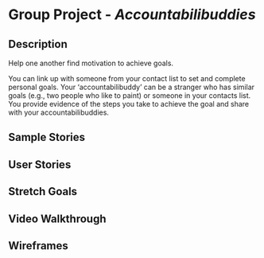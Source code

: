 # Group Project - *Accountabilibuddies*

## Description

Help one another find motivation to achieve goals.

You can link up with someone from your contact list to set and complete personal goals. Your ‘accountabilibuddy’ can be a stranger who has similar goals (e.g., two people who like to paint) or someone in your contacts list. You provide evidence of the steps you take to achieve the goal and share with your accountabilibuddies.

## Sample Stories

## User Stories

## Stretch Goals

## Video Walkthrough

## Wireframes
